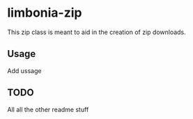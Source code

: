 # limbonia-zip

This zip class is meant to aid in the creation of zip downloads.

## Usage
Add ussage

## TODO
All all the other readme stuff
